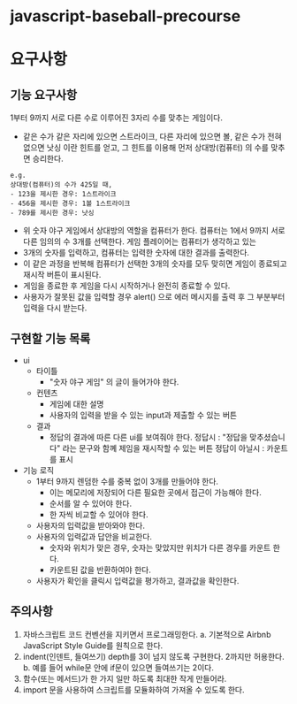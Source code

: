 # javascript-baseball-precourse

# 요구사항
## 기능 요구사항
1부터 9까지 서로 다른 수로 이루어진 3자리 수를 맞추는 게임이다. 
- 같은 수가 같은 자리에 있으면 스트라이크, 다른 자리에 있으면 볼, 같은 수가 전혀 없으면 낫싱 이란 힌트를 얻고, 그 힌트를 이용해 먼저 상대방(컴퓨터) 의 수를 맞추면 승리한다. 
```
e.g.
상대방(컴퓨터)의 수가 425일 때,
- 123을 제시한 경우: 1스트라이크
- 456을 제시한 경우: 1볼 1스트라이크
- 789를 제시한 경우: 낫싱
```
- 위 숫자 야구 게임에서 상대방의 역할을 컴퓨터가 한다. 컴퓨터는 1에서 9까지 서로 다른 임의의 수 3개를 선택한다. 게임 플레이어는 컴퓨터가 생각하고 있는
- 3개의 숫자를 입력하고, 컴퓨터는 입력한 숫자에 대한 결과를 출력한다.
- 이 같은 과정을 반복해 컴퓨터가 선택한 3개의 숫자를 모두 맞히면 게임이 종료되고 재시작 버튼이 표시된다.
- 게임을 종료한 후 게임을 다시 시작하거나 완전히 종료할 수 있다.
- 사용자가 잘못된 값을 입력할 경우 alert() 으로 에러 메시지를 출력 후 그 부분부터 입력을 다시 받는다.

## 구현할 기능 목록
- ui
  - 타이틀
    - "숫자 야구 게임" 의 글이 들어가야 한다.
  - 컨텐츠
    - 게임에 대한 설명
    - 사용자의 입력을 받을 수 있는 input과 제출할 수 있는 버튼
  - 결과
    - 정답의 결과에 따른 다른 ui를 보여줘야 한다.
      정답시 : "정답을 맞추셨습니다" 라는 문구와 함꼐 제임을 재시작할 수 있는 버튼
      정답이 아닐시 : 카운트를 표시
- 기능 로직
  - 1부터 9까지 렌덤한 수를 중복 없이 3개를 만들어야 한다. 
    - 이는 메모리에 저장되어 다른 필요한 곳에서 접근이 가능해야 한다. 
    - 순서를 알 수 있어야 한다. 
    - 한 자씩 비교할 수 있어야 한다. 
  - 사용자의 입력값을 받아와야 한다.
  - 사용자의 입력값과 답안을 비교한다. 
    - 숫자와 위치가 맞은 경우, 숫자는 맞았지만 위치가 다른 경우를 카운트 한다. 
    - 카운트된 값을 반환하여야 한다.
  - 사용자가 확인을 클릭시 입력값을 평가하고, 결과값을 확인한다. 

## 주의사항
1. 자바스크립트 코드 컨벤션을 지키면서 프로그래밍한다.
  a. 기본적으로 Airbnb JavaScript Style Guide를 원칙으로 한다.
2. indent(인덴트, 들여쓰기) depth를 3이 넘지 않도록 구현한다. 2까지만 허용한다.
  b. 예를 들어 while문 안에 if문이 있으면 들여쓰기는 2이다.
3. 함수(또는 메서드)가 한 가지 일만 하도록 최대한 작게 만들어라.
4. import 문을 사용하여 스크립트를 모듈화하여 가져올 수 있도록 한다.